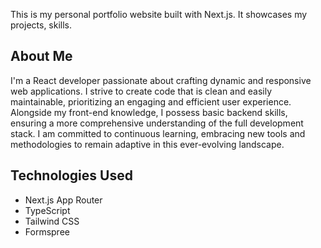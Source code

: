 
This is my personal portfolio website built with Next.js. It showcases my projects, skills.

## About Me

I'm a React developer passionate about crafting dynamic and responsive web applications. I strive to create code that is clean and easily maintainable, prioritizing an engaging and efficient user experience. Alongside my front-end knowledge, I possess basic backend skills, ensuring a  more comprehensive understanding of the full development stack. I am committed to continuous learning, embracing new tools and methodologies to remain adaptive in this ever-evolving landscape.


## Technologies Used

- Next.js App Router
- TypeScript
- Tailwind CSS
- Formspree